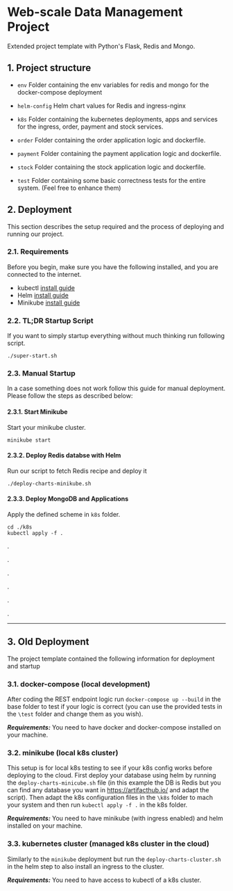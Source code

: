 # Web-scale Data Management Project

Extended project template with Python's Flask, Redis and Mongo. 

## 1. Project structure

* `env`
    Folder containing the env variables for redis and mongo for the docker-compose deployment
    
* `helm-config` 
   Helm chart values for Redis and ingress-nginx
        
* `k8s`
    Folder containing the kubernetes deployments, apps and services for the ingress, order, payment and stock services.
    
* `order`
    Folder containing the order application logic and dockerfile. 
    
* `payment`
    Folder containing the payment application logic and dockerfile. 

* `stock`
    Folder containing the stock application logic and dockerfile. 

* `test`
    Folder containing some basic correctness tests for the entire system. (Feel free to enhance them)



## 2. Deployment

This section describes the setup required and the process of deploying and running our project.

### 2.1. Requirements

Before you begin, make sure you have the following installed, and you are connected to the internet.

- kubectl [install guide](https://k8s-docs.netlify.app/en/docs/tasks/tools/install-minikube/)
- Helm [install guide](https://helm.sh/docs/intro/install/)
- Minikube [install guide](https://k8s-docs.netlify.app/en/docs/tasks/tools/install-minikube/)

### 2.2. TL;DR Startup Script

If you want to simply startup everything without much thinking run following script.

```
./super-start.sh
```

### 2.3. Manual Startup

In a case something does not work follow this guide for manual deployment. Please follow the steps as described below:

#### 2.3.1. Start Minikube

Start your minikube cluster.
```
minikube start
```

#### 2.3.2. Deploy Redis databse with Helm
Run our script to fetch Redis recipe and deploy it 

``` 
./deploy-charts-minikube.sh
``` 

#### 2.3.3. Deploy MongoDB and Applications 

Apply the defined scheme in `k8s` folder.

```
cd ./k8s
kubectl apply -f .
```


.

.

.

.

.

.


---

## 3. Old Deployment
The project template contained the following information for deployment and startup

### 3.1. docker-compose (local development)

After coding the REST endpoint logic run `docker-compose up --build` in the base folder to test if your logic is correct
(you can use the provided tests in the `\test` folder and change them as you wish). 

***Requirements:*** You need to have docker and docker-compose installed on your machine.

### 3.2. minikube (local k8s cluster)

This setup is for local k8s testing to see if your k8s config works before deploying to the cloud. 
First deploy your database using helm by running the `deploy-charts-minicube.sh` file (in this example the DB is Redis 
but you can find any database you want in https://artifacthub.io/ and adapt the script). Then adapt the k8s configuration files in the
`\k8s` folder to mach your system and then run `kubectl apply -f .` in the k8s folder. 

***Requirements:*** You need to have minikube (with ingress enabled) and helm installed on your machine.

### 3.3. kubernetes cluster (managed k8s cluster in the cloud)

Similarly to the `minikube` deployment but run the `deploy-charts-cluster.sh` in the helm step to also install an ingress to the cluster. 

***Requirements:*** You need to have access to kubectl of a k8s cluster.
